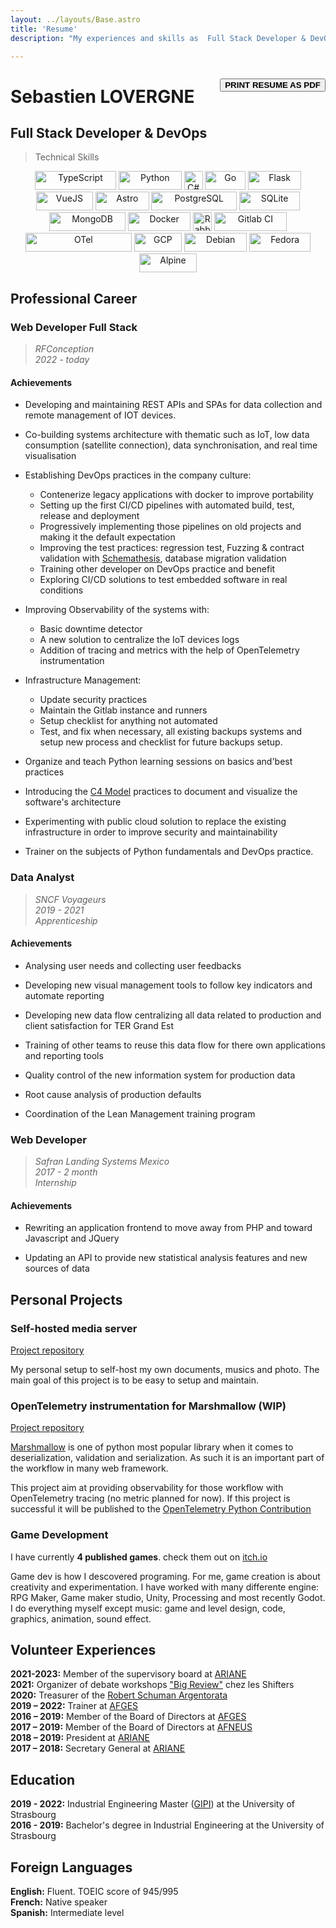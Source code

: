 ```yaml
---
layout: ../layouts/Base.astro
title: 'Resume'
description: "My experiences and skills as  Full Stack Developer & DevOps, "

---
```

<div style="float: right; margin:1em 0">
    <button onclick="print()" class="unprintable">
        <b>PRINT RESUME AS PDF</b>
    </button>
</div>

# Sebastien LOVERGNE

##  Full Stack Developer & DevOps

> Technical Skills

<div id="badges" style="text-align:center;">
<img alt="TypeScript" src="https://img.shields.io/badge/TypeScript-377CC8?logo=typescript&logoColor=white" height="30" width="130.5"/>
<img alt="Python" src="https://img.shields.io/badge/Python-3C77A8?logo=python&logoColor=white" height="30" width="100.5" />
<img alt="C#" src="https://img.shields.io/badge/C%23-690081?logo=csharp&logoColor=white" height="30"/>
<img alt="Go" src="https://img.shields.io/badge/Go-08AFD8?logo=go&logoColor=white" height="30" width="64.5" />
<img alt="Flask" src="https://img.shields.io/badge/Flask-grey?logo=flask&logoColor=white" height="30" width="85.5"/>
<!-- <img alt="Celery" src="https://img.shields.io/badge/Celery-green?logo=celery&logoColor=white" height="30" /> -->
<img alt="VueJS" src="https://img.shields.io/badge/VueJS-36996d?logo=vuedotjs&logoColor=white" height="30" width="91.5" />
<img alt="Astro" src="https://img.shields.io/badge/Astro-purple?logo=astro&logoColor=white" height="30" width="85.5"/>
<img alt="PostgreSQL" src="https://img.shields.io/badge/PostgreSQL-2F6792?logo=postgresql&logoColor=white" height="30" width="136.5"/>
<img alt="SQLite" src="https://img.shields.io/badge/SQLite-blue?logo=sqlite&logoColor=white" height="30" width="97.5"/>
<img alt="MongoDB" src="https://img.shields.io/badge/MongoDB-086D50?logo=mongodb&logoColor=white" height="30" width="121.5"/>
<img alt="Docker" src="https://img.shields.io/badge/Docker-dodgerblue?logo=docker&logoColor=white" height="30" width="100.5" />
<img alt="RabbitMQ" src="https://img.shields.io/badge/RabbitMQ-F76300?logo=rabbitmq&logoColor=white" height="30"/>
<img alt="Gitlab CI" src="https://img.shields.io/badge/Gitlab--CI-E34930?logo=gitlab&logoColor=white" height="30" width="115.5" />
<img alt="OTel" src="https://img.shields.io/badge/OpenTelemetry-darkslateblue?logo=opentelemetry&logoColor=white" height="30" width="169.5"/>
<img alt="GCP" src="https://img.shields.io/badge/GCP-dodgerblue?logo=googlecloud&logoColor=white" height="30" width="76.5"/>
<img alt="Debian" src="https://img.shields.io/badge/Debian-D70A53?logo=debian&logoColor=white" height="30" width="100.5"/>
<img alt="Fedora" src="https://img.shields.io/badge/Fedora-012761?logo=fedora&logoColor=white" height="30" width="97.5"/>
<img alt="Alpine" src="https://img.shields.io/badge/Alpine-08364C?logo=alpinelinux&logoColor=white" height="30" width="91.5"/>
</div>

## Professional Career

### Web Developer Full Stack

> *RFConception  
   2022 - today*

#### Achievements

- Developing and maintaining REST APIs and SPAs for data collection and remote management of IOT devices. 

- Co-building systems architecture with thematic such as IoT, low data 
consumption (satellite connection), data synchronisation, and real time visualisation

- Establishing DevOps practices in the company culture:
  - Contenerize legacy applications with docker to improve portability
  - Setting up the first CI/CD pipelines with automated build, test, release and deployment
  - Progressively implementing those pipelines on old projects and making it the default expectation
  - Improving the test practices: regression test, Fuzzing & contract validation with
  [Schemathesis](https://github.com/schemathesis/schemathesis), database migration validation
  - Training other developer on DevOps practice and benefit
  - Exploring CI/CD solutions to test embedded software in real conditions

- Improving Observability of the systems with:
  - Basic downtime detector
  - A new solution to centralize the IoT devices logs
  - Addition of tracing and metrics with the help of OpenTelemetry instrumentation

- Infrastructure Management:
  - Update security practices
  - Maintain the Gitlab instance and runners
  - Setup checklist for anything not automated
  - Test, and fix when necessary, all existing backups systems and setup new process and checklist for future backups setup.
 
- Organize and teach Python learning sessions on basics and'best practices

- Introducing the [C4 Model](https://c4model.com/) practices to document and
visualize the software's architecture

- Experimenting with public cloud solution to replace the existing infrastructure in
order to improve security and maintainability

- Trainer on the subjects of Python fundamentals and DevOps practice.


### Data Analyst

> *SNCF Voyageurs  
  2019 - 2021  
  Apprenticeship*

#### Achievements

- Analysing user needs and collecting user feedbacks

- Developing new visual management tools to follow key indicators and automate
reporting

- Developing new data flow centralizing all data related to production and client
satisfaction for TER Grand Est

- Training of other teams to reuse this data flow for there own applications and
reporting tools 

- Quality control of the new information system for production data

- Root cause analysis of production defaults

- Coordination of the Lean Management training program


### Web Developer

> *Safran Landing Systems Mexico  
   2017 - 2 month  
   Internship*  

#### Achievements

- Rewriting an application frontend to move away from PHP and toward
Javascript and JQuery

- Updating an API to provide new statistical analysis features and new sources of data


## Personal Projects

### Self-hosted media server 

[Project repository](https://github.com/TheBigRoomXXL/media.lovergne.dev)  

My personal setup to self-host my own documents, musics and photo. The 
main goal of this project is to be easy to setup and maintain. 


### OpenTelemetry instrumentation for Marshmallow (WIP)

[Project repository](https://github.com/TheBigRoomXXL/opentelemetry-python-contrib/tree/instrument-marshmallow)  

[Marshmallow](https://marshmallow.readthedocs.io/en/stable/) is one of python most popular
library when it comes to deserialization, validation and serialization. As such it is an
important part of the workflow in many web framework.

This project aim at providing observability for those workflow with OpenTelemetry tracing
(no metric planned for now). If this project is successful it will be published to the
[OpenTelemetry Python Contribution](https://github.com/open-telemetry/opentelemetry-python-contrib)

### Game Development

I have currently **4 published games**. check them out on [itch.io](https://tehbigroomxxl.itch.io/)

Game dev is how I descovered programing. For me, game creation is about creativity and experimentation. I have worked with many differente engine: RPG Maker, Game maker studio, Unity, Processing and most recently Godot. I do everything myself except music: game and level design, code, graphics, animation, sound effect. 


## Volunteer Experiences

**2021-2023:** Member of the supervisory board at [ARIANE](https://physique-ingenierie.unistra.fr/scolarite-vie-etudiante/amicale-des-etudiants-ariane)  
**2021:** Organizer of debate workshops ["Big Review"](https://wiki.theshifters.org/index.php?title=Big_Review) chez les Shifters  
**2020:** Treasurer of the [Robert Schuman Argentorata](http://www.rsa-strasbourg.eu/)  
**2019 – 2022:** Trainer at [AFGES](https://afges.org/)  
**2016 – 2019:** Member of the Board of Directors at [AFGES](https://afges.org/)  
**2017 – 2019:** Member of the Board of Directors at [AFNEUS](https://fr.wikipedia.org/wiki/Association_f%C3%A9d%C3%A9rative_nationale_des_%C3%A9tudiants_universitaires_scientifiques)  
**2018 – 2019:** President at [ARIANE](https://physique-ingenierie.unistra.fr/scolarite-vie-etudiante/amicale-des-etudiants-ariane)  
**2017 – 2018:** Secretary General at [ARIANE](https://physique-ingenierie.unistra.fr/scolarite-vie-etudiante/amicale-des-etudiants-ariane)  

## Education
**2019 - 2022:** Industrial Engineering Master ([GIPI](https://physique-ingenierie.unistra.fr/formations/masters/genie-industriel/production-industrielle-gipi)) 
at the University of Strasbourg  
**2016 - 2019:** Bachelor's degree in Industrial Engineering at the University of Strasbourg


## Foreign Languages

**English:** Fluent. TOEIC score of 945/995  
**French:** Native speaker  
**Spanish:** Intermediate level  
